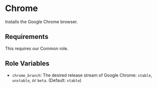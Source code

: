 Chrome
======

Installs the Google Chrome browser.

Requirements
------------

This requires our Common role.

Role Variables
--------------

- `chrome_branch`: The desired release stream of Google Chrome: `stable`, `unstable`, or `beta`.  (Default: `stable`)
